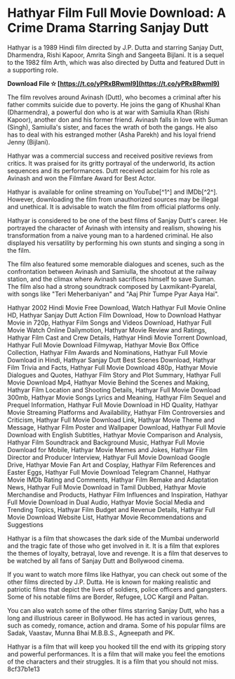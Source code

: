 
 
# Hathyar Film Full Movie Download: A Crime Drama Starring Sanjay Dutt
 
Hathyar is a 1989 Hindi film directed by J.P. Dutta and starring Sanjay Dutt, Dharmendra, Rishi Kapoor, Amrita Singh and Sangeeta Bijlani. It is a sequel to the 1982 film Arth, which was also directed by Dutta and featured Dutt in a supporting role.
 
**Download File ✫ [https://t.co/yPRxBRwml9](https://t.co/yPRxBRwml9)**


 
The film revolves around Avinash (Dutt), who becomes a criminal after his father commits suicide due to poverty. He joins the gang of Khushal Khan (Dharmendra), a powerful don who is at war with Samiulla Khan (Rishi Kapoor), another don and his former friend. Avinash falls in love with Suman (Singh), Samiulla's sister, and faces the wrath of both the gangs. He also has to deal with his estranged mother (Asha Parekh) and his loyal friend Jenny (Bijlani).
 
Hathyar was a commercial success and received positive reviews from critics. It was praised for its gritty portrayal of the underworld, its action sequences and its performances. Dutt received acclaim for his role as Avinash and won the Filmfare Award for Best Actor.
 
Hathyar is available for online streaming on YouTube[^1^] and IMDb[^2^]. However, downloading the film from unauthorized sources may be illegal and unethical. It is advisable to watch the film from official platforms only.
  
Hathyar is considered to be one of the best films of Sanjay Dutt's career. He portrayed the character of Avinash with intensity and realism, showing his transformation from a naive young man to a hardened criminal. He also displayed his versatility by performing his own stunts and singing a song in the film.
 
The film also featured some memorable dialogues and scenes, such as the confrontation between Avinash and Samiulla, the shootout at the railway station, and the climax where Avinash sacrifices himself to save Suman. The film also had a strong soundtrack composed by Laxmikant-Pyarelal, with songs like "Teri Meherbaniyan" and "Aaj Phir Tumpe Pyar Aaya Hai".
 
Hathyar 2002 Hindi Movie Free Download,  Watch Hathyar Full Movie Online HD,  Hathyar Sanjay Dutt Action Film Download,  How to Download Hathyar Movie in 720p,  Hathyar Film Songs and Videos Download,  Hathyar Full Movie Watch Online Dailymotion,  Hathyar Movie Review and Ratings,  Hathyar Film Cast and Crew Details,  Hathyar Hindi Movie Torrent Download,  Hathyar Full Movie Download Filmywap,  Hathyar Movie Box Office Collection,  Hathyar Film Awards and Nominations,  Hathyar Full Movie Download in Hindi,  Hathyar Sanjay Dutt Best Scenes Download,  Hathyar Film Trivia and Facts,  Hathyar Full Movie Download 480p,  Hathyar Movie Dialogues and Quotes,  Hathyar Film Story and Plot Summary,  Hathyar Full Movie Download Mp4,  Hathyar Movie Behind the Scenes and Making,  Hathyar Film Location and Shooting Details,  Hathyar Full Movie Download 300mb,  Hathyar Movie Songs Lyrics and Meaning,  Hathyar Film Sequel and Prequel Information,  Hathyar Full Movie Download in HD Quality,  Hathyar Movie Streaming Platforms and Availability,  Hathyar Film Controversies and Criticism,  Hathyar Full Movie Download Link,  Hathyar Movie Theme and Message,  Hathyar Film Poster and Wallpaper Download,  Hathyar Full Movie Download with English Subtitles,  Hathyar Movie Comparison and Analysis,  Hathyar Film Soundtrack and Background Music,  Hathyar Full Movie Download for Mobile,  Hathyar Movie Memes and Jokes,  Hathyar Film Director and Producer Interview,  Hathyar Full Movie Download Google Drive,  Hathyar Movie Fan Art and Cosplay,  Hathyar Film References and Easter Eggs,  Hathyar Full Movie Download Telegram Channel,  Hathyar Movie IMDb Rating and Comments,  Hathyar Film Remake and Adaptation News,  Hathyar Full Movie Download in Tamil Dubbed,  Hathyar Movie Merchandise and Products,  Hathyar Film Influences and Inspiration,  Hathyar Full Movie Download in Dual Audio,  Hathyar Movie Social Media and Trending Topics,  Hathyar Film Budget and Revenue Details,  Hathyar Full Movie Download Website List,  Hathyar Movie Recommendations and Suggestions
 
Hathyar is a film that showcases the dark side of the Mumbai underworld and the tragic fate of those who get involved in it. It is a film that explores the themes of loyalty, betrayal, love and revenge. It is a film that deserves to be watched by all fans of Sanjay Dutt and Bollywood cinema.
  
If you want to watch more films like Hathyar, you can check out some of the other films directed by J.P. Dutta. He is known for making realistic and patriotic films that depict the lives of soldiers, police officers and gangsters. Some of his notable films are Border, Refugee, LOC Kargil and Paltan.
 
You can also watch some of the other films starring Sanjay Dutt, who has a long and illustrious career in Bollywood. He has acted in various genres, such as comedy, romance, action and drama. Some of his popular films are Sadak, Vaastav, Munna Bhai M.B.B.S., Agneepath and PK.
 
Hathyar is a film that will keep you hooked till the end with its gripping story and powerful performances. It is a film that will make you feel the emotions of the characters and their struggles. It is a film that you should not miss.
 8cf37b1e13
 
